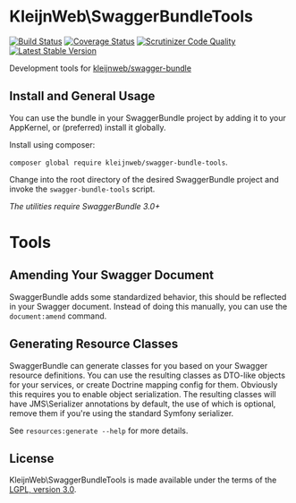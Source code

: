 # KleijnWeb\SwaggerBundleTools
[![Build Status](https://travis-ci.org/kleijnweb/swagger-bundle-tools.svg?branch=master)](https://travis-ci.org/kleijnweb/swagger-bundle-tools)
[![Coverage Status](https://coveralls.io/repos/github/kleijnweb/swagger-bundle-tools/badge.svg?branch=master)](https://coveralls.io/github/kleijnweb/swagger-bundle-tools?branch=master)
[![Scrutinizer Code Quality](https://scrutinizer-ci.com/g/kleijnweb/swagger-bundle-tools/badges/quality-score.png?b=master)](https://scrutinizer-ci.com/g/kleijnweb/swagger-bundle-tools/?branch=master)
[![Latest Stable Version](https://poser.pugx.org/kleijnweb/swagger-bundle-tools/v/stable)](https://packagist.org/packages/kleijnweb/swagger-bundle-tools)

Development tools for [kleijnweb/swagger-bundle](https://github.com/kleijnweb/swagger-bundle)

## Install and General Usage

You can use the bundle in your SwaggerBundle project by adding it to your AppKernel, or (preferred) install it globally.

Install using composer:

`composer global require kleijnweb/swagger-bundle-tools`. 

Change into the root directory of the desired SwaggerBundle project and invoke the `swagger-bundle-tools` script.

*The utilities require SwaggerBundle 3.0+*

# Tools

## Amending Your Swagger Document
 
SwaggerBundle adds some standardized behavior, this should be reflected in your Swagger document. Instead of doing this manually, you can use the `document:amend` command.

## Generating Resource Classes
 
SwaggerBundle can generate classes for you based on your Swagger resource definitions. 
You can use the resulting classes as DTO-like objects for your services, or create Doctrine mapping config for them. Obviously this requires you to enable object serialization.
The resulting classes will have JMS\Serializer annotations by default, the use of which is optional, remove them if you're using the standard Symfony serializer.

See `resources:generate --help` for more details.

## License

KleijnWeb\SwaggerBundleTools is made available under the terms of the [LGPL, version 3.0](https://spdx.org/licenses/LGPL-3.0.html#licenseText).


